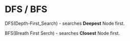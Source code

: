 # DFS / BFS

DFS(Depth-First_Search) - searches **Deepest** Node first. 

BFS(Breath First Serch) - searches **Closest** Node first. 